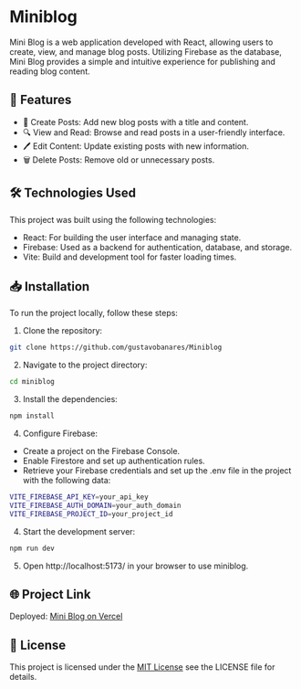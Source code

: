 # Miniblog

Mini Blog is a web application developed with React, allowing users to create, view, and manage blog posts. Utilizing Firebase as the database, Mini Blog provides a simple and intuitive experience for publishing and reading blog content.
## 🚀 Features

- 📝 Create Posts: Add new blog posts with a title and content.
- 🔍 View and Read: Browse and read posts in a user-friendly interface.
- 🖊️ Edit Content: Update existing posts with new information.
- 🗑️ Delete Posts: Remove old or unnecessary posts.
  
## 🛠️ Technologies Used

This project was built using the following technologies:

- React: For building the user interface and managing state.
- Firebase: Used as a backend for authentication, database, and storage.
- Vite: Build and development tool for faster loading times.
  
## 📥 Installation

To run the project locally, follow these steps:

1. Clone the repository:
  ```bash
  git clone https://github.com/gustavobanares/Miniblog
```
2. Navigate to the project directory:
```bash
cd miniblog
```
3. Install the dependencies:
```bash
npm install
```
4. Configure Firebase:

- Create a project on the Firebase Console.
- Enable Firestore and set up authentication rules.
- Retrieve your Firebase credentials and set up the .env file in the project with the following data:
```bash
VITE_FIREBASE_API_KEY=your_api_key
VITE_FIREBASE_AUTH_DOMAIN=your_auth_domain
VITE_FIREBASE_PROJECT_ID=your_project_id
```
4. Start the development server:
```bash
npm run dev
```
5. Open http://localhost:5173/ in your browser to use miniblog.

## 🌐 Project Link

Deployed: [Mini Blog on Vercel](miniblog-opal.vercel.app)

## 📄 License

This project is licensed under the [MIT License](https://choosealicense.com/licenses/mit/) see the LICENSE file for details.
